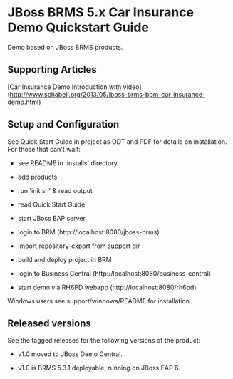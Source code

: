 JBoss BRMS 5.x Car Insurance Demo Quickstart Guide
===================================================

Demo based on JBoss BRMS products.


Supporting Articles
-------------------

[Car Insurance Demo Introduction with video] (http://www.schabell.org/2013/05/jboss-brms-bpm-car-insurance-demo.html)


Setup and Configuration
-----------------------

See Quick Start Guide in project as ODT and PDF for details on installation. For those that can't wait:

- see README in 'installs' directory

- add products 

- run 'init.sh' & read output

- read Quick Start Guide

- start JBoss EAP server

- login to BRM (http://localhost:8080/jboss-brms)

- import repository-export from support dir

- build and deploy project in BRM

- login to Business Central (http://localhost:8080/business-central)

- start demo via RH6PD webapp (http://localhost:8080/rh6pd)

Windows users see support/windows/README for installation.


Released versions
-----------------

See the tagged releases for the following versions of the product:

- v1.0 moved to JBoss Demo Central.

- v1.0 is BRMS 5.3.1 deployable, running on JBoss EAP 6.

